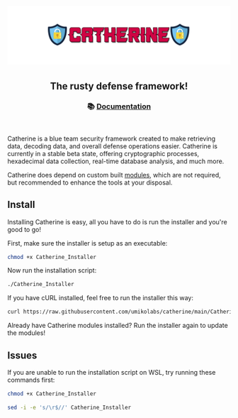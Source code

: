 <h1 align="center">
    <img src="assets/catherine_framework_v1.png" />
</h1>

<h2 align="center">
    The rusty defense framework!
</h2>

<h3 align="center">
📚 <a href="https://catherine-docs.hifumi1337.io/">Documentation</a>
</h3>

<br />

Catherine is a blue team security framework created to make retrieving data, decoding data, and overall defense operations easier. Catherine is currently in a stable beta state, offering cryptographic processes, hexadecimal data collection, real-time database analysis, and much more.

Catherine does depend on custom built [modules](https://github.com/umikolabs/catherine-modules), which are not required, but recommended to enhance the tools at your disposal.

## Install
Installing Catherine is easy, all you have to do is run the installer and you're good to go!

First, make sure the installer is setup as an executable:
```bash
chmod +x Catherine_Installer
```

Now run the installation script:
```bash
./Catherine_Installer
```

If you have cURL installed, feel free to run the installer this way:
```bash
curl https://raw.githubusercontent.com/umikolabs/catherine/main/Catherine_Installer | bash
```

Already have Catherine modules installed? Run the installer again to update the modules!

## Issues
If you are unable to run the installation script on WSL, try running these commands first:
```bash
chmod +x Catherine_Installer
```

```bash
sed -i -e 's/\r$//' Catherine_Installer
```
